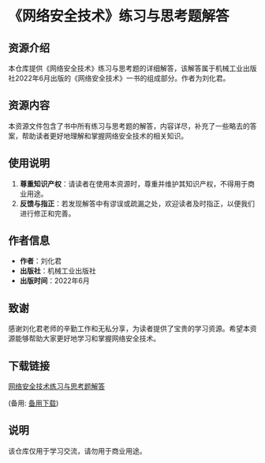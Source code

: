 # 《网络安全技术》练习与思考题解答

## 资源介绍

本仓库提供《网络安全技术》练习与思考题的详细解答，该解答属于机械工业出版社2022年6月出版的《网络安全技术》一书的组成部分。作者为刘化君。

## 资源内容

本资源文件包含了书中所有练习与思考题的解答，内容详尽，补充了一些略去的答案，帮助读者更好地理解和掌握网络安全技术的相关知识。

## 使用说明

1. **尊重知识产权**：请读者在使用本资源时，尊重并维护其知识产权，不得用于商业用途。
2. **反馈与指正**：若发现解答中有谬误或疏漏之处，欢迎读者及时指正，以便我们进行修正和完善。

## 作者信息

- **作者**：刘化君
- **出版社**：机械工业出版社
- **出版时间**：2022年6月

## 致谢

感谢刘化君老师的辛勤工作和无私分享，为读者提供了宝贵的学习资源。希望本资源能够帮助大家更好地学习和掌握网络安全技术。

## 下载链接
[网络安全技术练习与思考题解答](https://pan.quark.cn/s/a1c928a8d279) 

(备用: [备用下载](https://pan.baidu.com/s/1evzc8q2_dXqrYI7nfVY61A?pwd=1234))

## 说明

该仓库仅用于学习交流，请勿用于商业用途。
